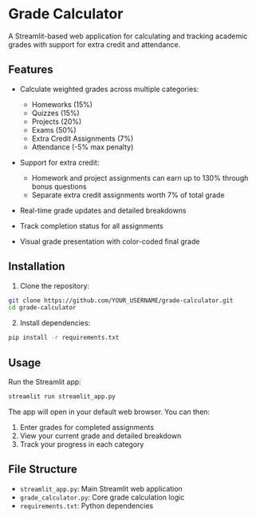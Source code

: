 # Grade Calculator

A Streamlit-based web application for calculating and tracking academic grades with support for extra credit and attendance.

## Features

- Calculate weighted grades across multiple categories:
  - Homeworks (15%)
  - Quizzes (15%)
  - Projects (20%)
  - Exams (50%)
  - Extra Credit Assignments (7%)
  - Attendance (-5% max penalty)

- Support for extra credit:
  - Homework and project assignments can earn up to 130% through bonus questions
  - Separate extra credit assignments worth 7% of total grade

- Real-time grade updates and detailed breakdowns
- Track completion status for all assignments
- Visual grade presentation with color-coded final grade

## Installation

1. Clone the repository:
```bash
git clone https://github.com/YOUR_USERNAME/grade-calculator.git
cd grade-calculator
```

2. Install dependencies:
```bash
pip install -r requirements.txt
```

## Usage

Run the Streamlit app:
```bash
streamlit run streamlit_app.py
```

The app will open in your default web browser. You can then:
1. Enter grades for completed assignments
2. View your current grade and detailed breakdown
3. Track your progress in each category

## File Structure

- `streamlit_app.py`: Main Streamlit web application
- `grade_calculator.py`: Core grade calculation logic
- `requirements.txt`: Python dependencies
